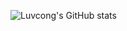 ![Luvcong's GitHub stats](https://github-readme-stats.vercel.app/api?username=Luvcong&count_private=true)
